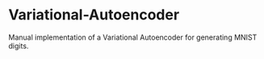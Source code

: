 # Variational-Autoencoder

Manual implementation of a Variational Autoencoder for generating MNIST digits.
